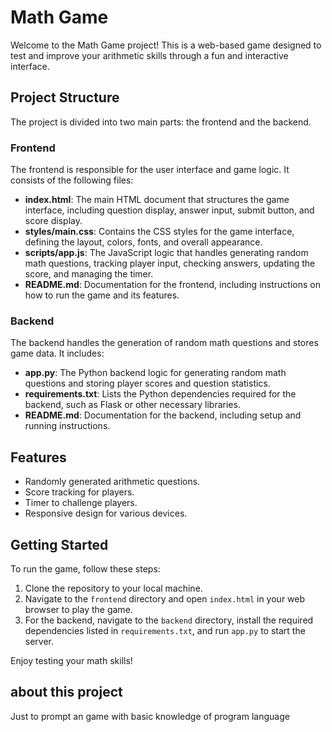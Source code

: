 # Math Game

Welcome to the Math Game project! This is a web-based game designed to test and improve your arithmetic skills through a fun and interactive interface.

## Project Structure

The project is divided into two main parts: the frontend and the backend.

### Frontend

The frontend is responsible for the user interface and game logic. It consists of the following files:

- **index.html**: The main HTML document that structures the game interface, including question display, answer input, submit button, and score display.
- **styles/main.css**: Contains the CSS styles for the game interface, defining the layout, colors, fonts, and overall appearance.
- **scripts/app.js**: The JavaScript logic that handles generating random math questions, tracking player input, checking answers, updating the score, and managing the timer.
- **README.md**: Documentation for the frontend, including instructions on how to run the game and its features.

### Backend

The backend handles the generation of random math questions and stores game data. It includes:

- **app.py**: The Python backend logic for generating random math questions and storing player scores and question statistics.
- **requirements.txt**: Lists the Python dependencies required for the backend, such as Flask or other necessary libraries.
- **README.md**: Documentation for the backend, including setup and running instructions.

## Features

- Randomly generated arithmetic questions.
- Score tracking for players.
- Timer to challenge players.
- Responsive design for various devices.

## Getting Started

To run the game, follow these steps:

1. Clone the repository to your local machine.
2. Navigate to the `frontend` directory and open `index.html` in your web browser to play the game.
3. For the backend, navigate to the `backend` directory, install the required dependencies listed in `requirements.txt`, and run `app.py` to start the server.

Enjoy testing your math skills!

## about this project
Just to prompt an game with basic knowledge of program language 
